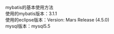 mybatis的基本使用方法<br/>
使用的mybatis版本：3.1.1<br/>
使用的eclipse版本：Version: Mars Release (4.5.0)<br/>
mysql版本：mysql5.5<br/>